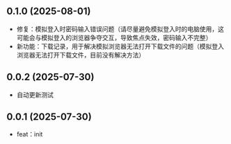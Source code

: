 ## 0.1.0 (2025-08-01)

- 修复：模拟登入时密码输入错误问题（请尽量避免模拟登入时的电脑使用，这可能会与模拟登入的浏览器争夺交互，导致焦点失效，密码输入不完整）
- 新功能：下载记录，用于解决模拟浏览器无法打开下载文件的问题（模拟登入浏览器无法打开下载文件，目前没有解决方法）

## 0.0.2 (2025-07-30)

- 自动更新测试

## 0.0.1 (2025-07-30)

- feat：init
